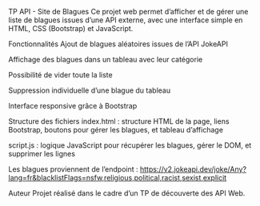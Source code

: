 TP API - Site de Blagues
Ce projet web permet d’afficher et de gérer une liste de blagues issues d’une API externe, avec une interface simple en HTML, CSS (Bootstrap) et JavaScript.

Fonctionnalités
Ajout de blagues aléatoires issues de l’API JokeAPI

Affichage des blagues dans un tableau avec leur catégorie

Possibilité de vider toute la liste

Suppression individuelle d’une blague du tableau

Interface responsive grâce à Bootstrap

Structure des fichiers
index.html : structure HTML de la page, liens Bootstrap, boutons pour gérer les blagues, et tableau d’affichage

script.js : logique JavaScript pour récupérer les blagues, gérer le DOM, et supprimer les lignes

Les blagues proviennent de l’endpoint :
https://v2.jokeapi.dev/joke/Any?lang=fr&blacklistFlags=nsfw,religious,political,racist,sexist,explicit

Auteur
Projet réalisé dans le cadre d’un TP de découverte des API Web.